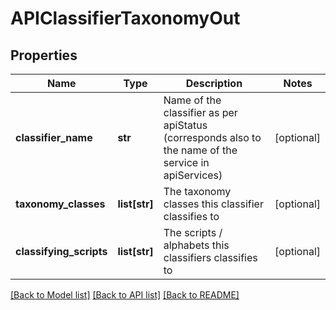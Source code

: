 # APIClassifierTaxonomyOut

## Properties
Name | Type | Description | Notes
------------ | ------------- | ------------- | -------------
**classifier_name** | **str** | Name of the classifier as per apiStatus (corresponds also to the name of the service in apiServices) | [optional] 
**taxonomy_classes** | **list[str]** | The taxonomy classes this classifier classifies to | [optional] 
**classifying_scripts** | **list[str]** | The scripts / alphabets this classifiers classifies to | [optional] 

[[Back to Model list]](../README.md#documentation-for-models) [[Back to API list]](../README.md#documentation-for-api-endpoints) [[Back to README]](../README.md)


